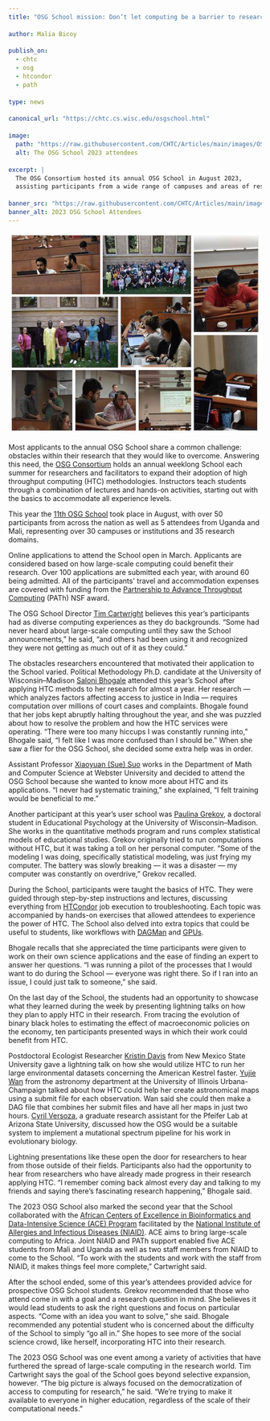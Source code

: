 ```yaml
---
title: "OSG School mission: Don’t let computing be a barrier to research"

author: Malia Bicoy

publish_on:
  - chtc
  - osg
  - htcondor
  - path
  
type: news

canonical_url: "https://chtc.cs.wisc.edu/osgschool.html"

image:
  path: "https://raw.githubusercontent.com/CHTC/Articles/main/images/OSG-User-School.jpg"
  alt: The OSG School 2023 attendees
  
excerpt: |
  The OSG Consortium hosted its annual OSG School in August 2023, 
  assisting participants from a wide range of campuses and areas of research through HTC learning.

banner_src: "https://raw.githubusercontent.com/CHTC/Articles/main/images/osg-school-2023-01.jpg" 
banner_alt: 2023 OSG School Attendees
---
```


**![](https://raw.githubusercontent.com/CHTC/Articles/main/images/OSG-User-School.jpg)**

Most applicants to the annual OSG School share a common challenge: obstacles within their research that they would like to overcome. Answering this need, the [OSG Consortium](https://osg-htc.org/) holds an annual weeklong School each summer for researchers and facilitators to expand their adoption of high throughput computing (HTC) methodologies. Instructors teach students through a combination of lectures and hands-on activities, starting out with the basics to accommodate all experience levels.

This year the [11th OSG School](https://osg-htc.org/user-school-2023/) took place in August, with over 50 participants from across the nation as well as 5 attendees from Uganda and Mali, representing over 30 campuses or institutions and 35 research domains.

Online applications to attend the School open in March. Applicants are considered based on how large-scale computing could benefit their research. Over 100 applications are submitted each year, with around 60 being admitted. All of the participants' travel and accommodation expenses are covered with funding from the [Partnership to Advance Throughput Computing](https://path-cc.io/) (PATh) NSF award.

The OSG School Director [Tim Cartwright](https://www.cs.wisc.edu/staff/cartwright-tim-2/) believes this year’s participants had as diverse computing experiences as they do backgrounds. “Some had never heard about large-scale computing until they saw the School announcements,” he said, “and others had been using it and recognized they were not getting as much out of it as they could.”

The obstacles researchers encountered that motivated their application to the School varied. Political Methodology Ph.D. candidate at the University of Wisconsin–Madison [Saloni Bhogale](https://polisci.wisc.edu/staff/bhogale-saloni/) attended this year’s School after applying HTC methods to her research for almost a year. Her research — which analyzes factors affecting access to justice in India — requires computation over millions of court cases and complaints. Bhogale found that her jobs kept abruptly halting throughout the year, and she was puzzled about how to resolve the problem and how the HTC services were operating. “There were too many hiccups I was constantly running into,” Bhogale said, “I felt like I was more confused than I should be.” When she saw a flier for the OSG School, she decided some extra help was in order.

Assistant Professor [Xiaoyuan (Sue) Suo](http://mercury.webster.edu/xiaoyuansuo/) works in the Department of Math and Computer Science at Webster University and decided to attend the OSG School because she wanted to know more about HTC and its applications. “I never had systematic training,” she explained, “I felt training would be beneficial to me.”

Another participant at this year’s user school was [Paulina Grekov](https://edpsych.education.wisc.edu/staff/grekov-paulina/), a doctoral student in Educational Psychology at the University of Wisconsin–Madison. She works in the quantitative methods program and runs complex statistical models of educational studies. Grekov originally tried to run computations without HTC, but it was taking a toll on her personal computer. “Some of the modeling I was doing, specifically statistical modeling, was just frying my computer. The battery was slowly breaking — it was a disaster — my computer was constantly on overdrive,” Grekov recalled.

During the School, participants were taught the basics of HTC. They were guided through step-by-step instructions and lectures, discussing everything from [HTCondor](https://htcondor.org/) job execution to troubleshooting. Each topic was accompanied by hands-on exercises that allowed attendees to experience the power of HTC. The School also delved into extra topics that could be useful to students, like workflows with [DAGMan](https://htcondor.org/dagman/dagman.html) and [GPUs](https://portal.osg-htc.org/documentation/htc_workloads/specific_resource/gpu-jobs/).

Bhogale recalls that she appreciated the time participants were given to work on their own science applications and the ease of finding an expert to answer her questions. “I was running a pilot of the processes that I would want to do during the School — everyone was right there. So if I ran into an issue, I could just talk to someone,” she said.

On the last day of the School, the students had an opportunity to showcase what they learned during the week by presenting lightning talks on how they plan to apply HTC in their research. From tracing the evolution of binary black holes to estimating the effect of macroeconomic policies on the economy, ten participants presented ways in which their work could benefit from HTC.

Postdoctoral Ecologist Researcher [Kristin Davis](https://fwce.nmsu.edu/faculty-staff/professional-staff.html) from New Mexico State University gave a lightning talk on how she would utilize HTC to run her large environmental datasets concerning the American Kestrel faster. [Yujie Wan](https://astro.illinois.edu/directory/profile/yujiew2) from the astronomy department at the University of Illinois Urbana-Champaign talked about how HTC could help her create astronomical maps using a submit file for each observation. Wan said she could then make a DAG file that combines her submit files and have all her maps in just two hours. [Cyril Versoza](https://search.asu.edu/profile/3419308), a graduate research assistant for the Pfeifer Lab at Arizona State University, discussed how the OSG would be a suitable system to implement a mutational spectrum pipeline for his work in evolutionary biology.

Lightning presentations like these open the door for researchers to hear from those outside of their fields. Participants also had the opportunity to hear from researchers who have already made progress in their research applying HTC. “I remember coming back almost every day and talking to my friends and saying there’s fascinating research happening,” Bhogale said.

The 2023 OSG School also marked the second year that the School collaborated with the [African Centers of Excellence in Bioinformatics and Data-Intensive Science (ACE) Program](https://www.niaid.nih.gov/research/african-centers-excellence) facilitated by the [National Institute of Allergies and Infectious Diseases (NIAID)](https://www.niaid.nih.gov/). ACE aims to bring large-scale computing to Africa. Joint NIAID and PATh support enabled five ACE students from Mali and Uganda as well as two staff members from NIAID to come to the School. “To work with the students and work with the staff from NIAID, it makes things feel more complete,” Cartwright said.

After the school ended, some of this year’s attendees provided advice for prospective OSG School students. Grekov recommended that those who attend come in with a goal and a research question in mind. She believes it would lead students to ask the right questions and focus on particular aspects. “Come with an idea you want to solve,” she said. Bhogale recommended any potential student who is concerned about the difficulty of the School to simply “go all in.” She hopes to see more of the social science crowd, like herself, incorporating HTC into their research.

The 2023 OSG School was one event among a variety of activities that have furthered the spread of large-scale computing in the research world. Tim Cartwright says the goal of the School goes beyond selective expansion, however. “The big picture is always focused on the democratization of access to computing for research,” he said. “We’re trying to make it available to everyone in higher education, regardless of the scale of their computational needs.”
